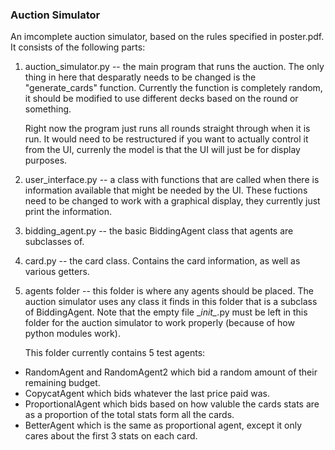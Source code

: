 ### Auction Simulator

An imcomplete auction simulator, based on the rules specified in poster.pdf. It consists of
the following parts:

1. auction_simulator.py -- the main program that runs the auction. The only thing
    in here that desparatly needs to be changed is the "generate_cards" function. Currently
    the function is completely random, it should be modified to use different decks based on the
    round or something.
    
    Right now the program just runs all rounds straight through when it is run. It would need
    to be restructured if you want to actually control it from the UI, currenly the model is
    that the UI will just be for display purposes.
    
2. user_interface.py -- a class with functions that are called when there is information
    available that might be needed by the UI. These fuctions need to be changed to work with
    a graphical display, they currently just print the information.
    
3. bidding_agent.py -- the basic BiddingAgent class that agents are subclasses of.

4. card.py -- the card class. Contains the card information, as well as various getters.

5. agents folder -- this folder is where any agents should be placed. The auction simulator
    uses any class it finds in this folder that is a subclass of BiddingAgent. Note that the
    empty file \__init\__.py must be left in this folder for the auction simulator to work
    properly (because of how python modules work).
    
    This folder currently contains 5 test agents:
  * RandomAgent and RandomAgent2 which bid a random amount of their remaining budget.
  * CopycatAgent which bids whatever the last price paid was.
  * ProportionalAgent which bids based on how valuble the cards stats are as a proportion
        of the total stats form all the cards.
  * BetterAgent which is the same as proportional agent, except it only cares about the
        first 3 stats on each card.
